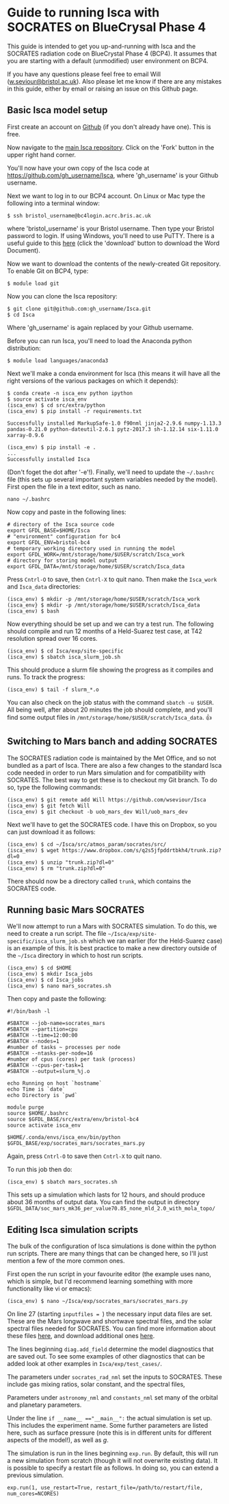 
# Guide to running Isca with SOCRATES on BlueCrysal Phase 4

This guide is intended to get you up-and-running with Isca and the SOCRATES
radiation code on BlueCrystal Phase 4 (BCP4). It assumes that you are starting
with a default (unmodified) user environment on BCP4. 

If you have any questions please feel free to email Will
(w.seviour@bristol.ac.uk). Also please let me know if there are any mistakes in
this guide, either by email or raising an issue on this Github page.



## Basic Isca model setup

First create an account on [Github](https://github.com/) (if you don't already
have one). This is free.

Now navigate to the [main Isca
repository](https://github.com/ExeClim/Isca). Click on the 'Fork' button in the
upper right hand corner.

You'll now have your own copy of the Isca code at
https://github.com/gh_username/Isca, where 'gh_username' is your Github username. 

Next we want to log in to our BCP4 account. On Linux or Mac type the following
into a terminal window:

```{bash}
$ ssh bristol_username@bc4login.acrc.bris.ac.uk
```

where 'bristol_username' is your Bristol username. Then type your Bristol
password to login. If using Windows, you'll need to use PuTTY. There is a useful
guide to this
[here](https://github.com/rgnmudhar/MSci_Project/blob/master/Handover%20Document%20for%2060%20CP%20MSci%20Project%20A1005.docx)
(click the 'download' button to download the Word Document). 

Now we want to download the contents of the newly-created Git repository. To
enable Git on BCP4, type:

```{bash}
$ module load git
```

Now you can clone the Isca repository:

```{bash}
$ git clone git@github.com:gh_username/Isca.git
$ cd Isca
```

Where 'gh_username' is again replaced by your Github username. 

Before you can run Isca, you'll need to load the Anaconda python distribution:

```{bash}
$ module load languages/anaconda3
```

Next we'll make a conda environment for Isca (this means it will have all the
right versions of the various packages on which it depends):

```{bash}
$ conda create -n isca_env python ipython
$ source activate isca_env
(isca_env) $ cd src/extra/python
(isca_env) $ pip install -r requirements.txt

Successfully installed MarkupSafe-1.0 f90nml jinja2-2.9.6 numpy-1.13.3 pandas-0.21.0 python-dateutil-2.6.1 pytz-2017.3 sh-1.12.14 six-1.11.0 xarray-0.9.6

(isca_env) $ pip install -e .
...
Successfully installed Isca
```

(Don't foget the dot after '-e'!). Finally, we'll need to update the `~/.bashrc`
file (this sets up several important system variables needed by the
model). First open the file in a text editor, such as nano.

```{bash}
nano ~/.bashrc
```

Now copy and paste in the following lines:

```{bash}
# directory of the Isca source code
export GFDL_BASE=$HOME/Isca
# "environment" configuration for bc4
export GFDL_ENV=bristol-bc4
# temporary working directory used in running the model
export GFDL_WORK=/mnt/storage/home/$USER/scratch/Isca_work
# directory for storing model output
export GFDL_DATA=/mnt/storage/home/$USER/scratch/Isca_data
```

Press `Cntrl-O` to save, then `Cntrl-X` to quit nano. Then make the `Isca_work` and
`Isca_data` directories:

```{bash}
(isca_env) $ mkdir -p /mnt/storage/home/$USER/scratch/Isca_work
(isca_env} $ mkdir -p /mnt/storage/home/$USER/scratch/Isca_data
(isca_env) $ bash
```
Now everything should be set up and we can try a test run. The following should 
compile and run 12 months of a Held-Suarez test case, at T42 resolution spread over 16 cores. 

```{bash}
(isca_env) $ cd Isca/exp/site-specific
(isca_env) $ sbatch isca_slurm_job.sh
```

This should produce a slurm file showing the progress as it compiles and runs. 
To track the progress:

```{bash}
(isca_env) $ tail -f slurm_*.o
```

You can also check on the job status with the command `sbatch -u $USER`. All
being well, after about 20 minutes the job should complete, and you'll find some
output files in `/mnt/storage/home/$USER/scratch/Isca_data`. :+1:


## Switching to Mars banch and adding SOCRATES

The SOCRATES radiation code is maintained by the Met Office, and so not bundled
as a part of Isca. There are also a few changes to the standard Isca code needed
in order to run Mars simulation and for compatibility with SOCRATES. The best
way to get these is to checkout my Git branch. To do so, type the following
commands:

```{bash}
(isca_env) $ git remote add Will https://github.com/wseviour/Isca
(isca_env) $ git fetch Will
(isca_env) $ git checkout -b uob_mars_dev Will/uob_mars_dev
```

Next we'll have to get the SOCRATES code. I have this on Dropbox, so you can
just download it as follows:

```{bash}
(isca_env) $ cd ~/Isca/src/atmos_param/socrates/src/
(isca_env) $ wget https://www.dropbox.com/s/q2s5jfpddrtbkh4/trunk.zip?dl=0
(isca_env) $ unzip "trunk.zip?dl=0"
(isca_env) $ rm "trunk.zip?dl=0"
```

There should now be a directory called `trunk`, which contains the SOCRATES
code.


## Running basic Mars SOCRATES

We'll now attempt to run a Mars with SOCRATES simulation. To do this, we need to
create a run script. The file `~/Isca/exp/site-specific/isca_slurm_job.sh` which
we ran earlier (for the Held-Suarez case) is an example of this. It is best
practice to make a new directory outside of the `~/Isca` directory in which to
host run scripts.

```{bash}
(isca_env) $ cd $HOME
(isca_env) $ mkdir Isca_jobs
(isca_env) $ cd Isca_jobs
(isca_env) $ nano mars_socrates.sh
```

Then copy and paste the following:

```{bash}
#!/bin/bash -l

#SBATCH --job-name=socrates_mars
#SBATCH --partition=cpu
#SBATCH --time=12:00:00
#SBATCH --nodes=1
#number of tasks ~ processes per node
#SBATCH --ntasks-per-node=16
#number of cpus (cores) per task (process)
#SBATCH --cpus-per-task=1
#SBATCH --output=slurm_%j.o

echo Running on host `hostname`
echo Time is `date`
echo Directory is `pwd`

module purge
source $HOME/.bashrc
source $GFDL_BASE/src/extra/env/bristol-bc4
source activate isca_env

$HOME/.conda/envs/isca_env/bin/python $GFDL_BASE/exp/socrates_mars/socrates_mars.py
```

Again, press `Cntrl-O` to save then `Cntrl-X` to quit nano.

To run this job then do: 

```{bash}
(isca_env) $ sbatch mars_socrates.sh
```

This sets up a simulation which lasts for 12 hours, and should produce about 36
months of output data. You can find the output in directory
`$GFDL_DATA/soc_mars_mk36_per_value70.85_none_mld_2.0_with_mola_topo/`



## Editing Isca simulation scripts

The bulk of the configuration of Isca simulations is done within the python run
scripts. There are many things that can be changed here, so I'll just mention a
few of the more common ones.

First open the run script in your favourite editor (the example uses nano, which
is simple, but I'd recommend learning something with more functionality like vi
or emacs):

```{bash}
(isca_env) $ nano ~/Isca/exp/socrates_mars/socrates_mars.py
```

On line 27 (starting `inputfiles = `) the necessary input data files are
set. These are the Mars longwave and shortwave spectral files, and the solar
spectral files needed for SOCRATES. You can find more information about these
files [here](https://simplex.giss.nasa.gov/gcm/ROCKE-3D/Spectralfiles.html), and
download additional ones [here](https://portal.nccs.nasa.gov/GISS_modelE/ROCKE-3D/).

The lines beginning `diag.add_field` determine the model diagnostics that are
saved out. To see some examples of other diagnostics that can be added look at
other examples in `Isca/exp/test_cases/`.

The parameters under `socrates_rad_nml` set the inputs to SOCRATES. These
include gas mixing ratios, solar constant, and the spectral files,

Parameters under `astronomy_nml` and `constants_nml` set many of the orbital and
planetary parameters.

Under the line `if __name__ =="__main__":` the actual simulation is set up. This
includes the experiment name. Some further parameters are listed here, such as
surface pressure (note this is in different units for different aspects of the
model!), as well as $g$.

The simulation is run in the lines beginning `exp.run`. By default, this will
run a new simulation from scratch (though it will not overwrite existing
data). It is possible to specify a restart file as follows. In doing so, you can
extend a previous simulation.

```{bash}
exp.run(1, use_restart=True, restart_file=/path/to/restart/file, num_cores=NCORES)
```

